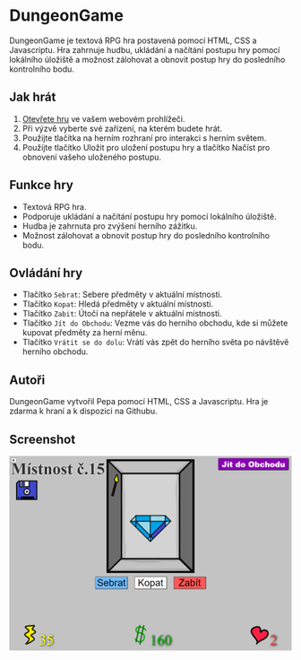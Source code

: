 # DungeonGame
DungeonGame je textová RPG hra postavená pomocí HTML, CSS a Javascriptu. Hra zahrnuje hudbu, ukládání a načítání postupu hry pomocí lokálního úložiště a možnost zálohovat a obnovit postup hry do posledního kontrolního bodu.

## Jak hrát
1. <a href="https://fryerzabijak.github.io/DungeonGame/" target="_blank">Otevřete hru</a> ve vašem webovém prohlížeči.
2. Při výzvě vyberte své zařízení, na kterém budete hrát.
3. Použijte tlačítka na herním rozhraní pro interakci s herním světem.
4. Použijte tlačítko Uložit pro uložení postupu hry a tlačítko Načíst pro obnovení vašeho uloženého postupu.

## Funkce hry
- Textová RPG hra.
- Podporuje ukládání a načítání postupu hry pomocí lokálního úložiště.
- Hudba je zahrnuta pro zvýšení herního zážitku.
- Možnost zálohovat a obnovit postup hry do posledního kontrolního bodu.

## Ovládání hry
- Tlačítko `Sebrat`: Sebere předměty v aktuální místnosti.
- Tlačítko `Kopat`: Hledá předměty v aktuální místnosti.
- Tlačítko `Zabit`: Útočí na nepřátele v aktuální místnosti.
- Tlačítko `Jít do Obchodu`: Vezme vás do herního obchodu, kde si můžete kupovat předměty za herní měnu.
- Tlačítko `Vrátit se do dolu`: Vrátí vás zpět do herního světa po návštěvě herního obchodu.

## Autoři
DungeonGame vytvořil Pepa pomocí HTML, CSS a Javascriptu. Hra je zdarma k hraní a k dispozici na Githubu.

## Screenshot
![Screenshot hry DungeonGame](https://raw.githubusercontent.com/FryerZabijak/DungeonGame/main/fryerzabijak.github.io_DungeonGame.png)
